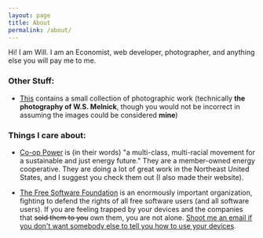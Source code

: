 ```yaml
---
layout: page
title: About
permalink: /about/
---
```


Hi! I am Will. I am an Economist, web developer, photographer, and anything else you will pay me to me.

### Other Stuff:

* [This](http://wsmelnick.com) contains a small collection of photographic work (technically **the photography of W.S. Melnick**, though you would not be incorrect in assuming the images could be considered **mine**)

### Things I care about:

* [Co-op Power](http://cooppower.coop) is (in their words) "a multi-class, multi-racial movement for a sustainable and just energy future." They are a member-owned energy cooperative. They are doing a lot of great work in the Northeast United States, and I suggest you check them out (I also made their website).

* [The Free Software Foundation](http://fsf.org) is an enormously important organization, fighting to defend the rights of all free software users (and all software users). If you are feeling trapped by your devices and the companies that <strike>sold them to you</strike> own them, you are not alone. [Shoot me an email if you don't want somebody else to tell you how to use your devices](mailto:will@willmelnick.net).

